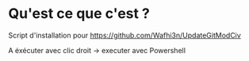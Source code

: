 # Qu'est ce que c'est ?

Script d'installation pour https://github.com/Wafhi3n/UpdateGitModCiv

A éxécuter avec clic droit -> executer avec Powershell
